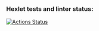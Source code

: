 ### Hexlet tests and linter status:
[![Actions Status](https://github.com/rogedkone/frontend-project-lvl1/workflows/hexlet-check/badge.svg)](https://github.com/rogedkone/frontend-project-lvl1/actions)